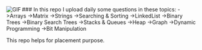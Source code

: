<div>
  <img align="left" alt="GIF" src="Images/Readme.gif" />
  
  </div>
### In this repo I upload daily some questions in these topics:
    ->Arrays
    ->Matrix
    ->Strings
    ->Searching & Sorting
    ->LinkedList
    ->Binary Trees
    ->Binary Search Trees
    ->Stacks & Queues
    ->Heap
    ->Graph
    ->Dynamic Programming
    ->Bit Manipulation

This repo helps for placement purpose.